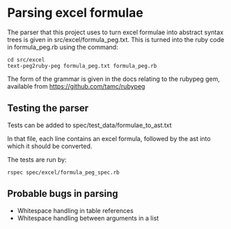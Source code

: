 # Parsing excel formulae

The parser that this project uses to turn excel formulae into abstract syntax trees is given in src/excel/formula_peg.txt. This is turned into the ruby code in formula_peg.rb using the command:

	cd src/excel
	text-peg2ruby-peg formula_peg.txt formula_peg.rb

The form of the grammar is given in the docs relating to the rubypeg gem, available from https://github.com/tamc/rubypeg

## Testing the parser

Tests can be added to spec/test_data/formulae_to_ast.txt

In that file, each line contains an excel formula, followed by the ast into which it should be converted.

The tests are run by:

    rspec spec/excel/formula_peg_spec.rb

## Probable bugs in parsing

* Whitespace handling in table references
* Whitespace handling between arguments in a list